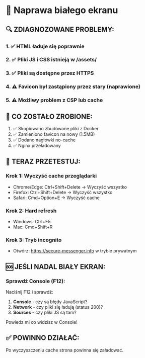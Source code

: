 # 🔧 Naprawa białego ekranu

## 🔍 ZDIAGNOZOWANE PROBLEMY:

### 1. ✅ HTML ładuje się poprawnie
### 2. ✅ Pliki JS i CSS istnieją w /assets/
### 3. ✅ Pliki są dostępne przez HTTPS
### 4. ⚠️ Favicon był zastąpiony przez stary (naprawione)
### 5. ⚠️ Możliwy problem z CSP lub cache

## 🚀 CO ZOSTAŁO ZROBIONE:

1. ✅ Skopiowano zbudowane pliki z Docker
2. ✅ Zamieniono favicon na nowy (1.5MB)
3. ✅ Dodano nagłówki no-cache
4. ✅ Nginx przeładowany

## 🔧 TERAZ PRZETESTUJ:

### Krok 1: Wyczyść cache przeglądarki
- Chrome/Edge: Ctrl+Shift+Delete → Wyczyść wszystko
- Firefox: Ctrl+Shift+Delete → Wyczyść wszystko
- Safari: Cmd+Option+E → Wyczyść cache

### Krok 2: Hard refresh
- Windows: Ctrl+F5
- Mac: Cmd+Shift+R

### Krok 3: Tryb incognito
- Otwórz: https://secure-messenger.info w trybie prywatnym

## 🆘 JEŚLI NADAL BIAŁY EKRAN:

### Sprawdź Console (F12):

Naciśnij F12 i sprawdź:
1. **Console** - czy są błędy JavaScript?
2. **Network** - czy pliki się ładują (status 200)?
3. **Sources** - czy pliki JS są tam?

Powiedz mi co widzisz w Console!

## ✅ POWINNO DZIAŁAĆ:

Po wyczyszczeniu cache strona powinna się załadować.
